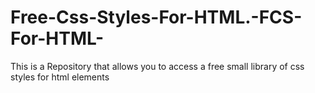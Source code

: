 # Free-Css-Styles-For-HTML.-FCS-For-HTML-
This is a Repository that allows you to access a free small library of css styles for html elements
